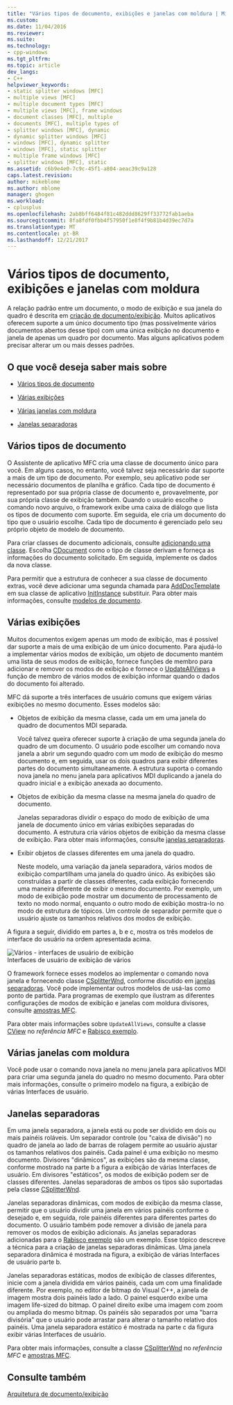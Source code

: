 ```yaml
---
title: "Vários tipos de documento, exibições e janelas com moldura | Microsoft Docs"
ms.custom: 
ms.date: 11/04/2016
ms.reviewer: 
ms.suite: 
ms.technology:
- cpp-windows
ms.tgt_pltfrm: 
ms.topic: article
dev_langs:
- C++
helpviewer_keywords:
- static splitter windows [MFC]
- multiple views [MFC]
- multiple document types [MFC]
- multiple views [MFC], frame windows
- document classes [MFC], multiple
- documents [MFC], multiple types of
- splitter windows [MFC], dynamic
- dynamic splitter windows [MFC]
- windows [MFC], dynamic splitter
- windows [MFC], static splitter
- multiple frame windows [MFC]
- splitter windows [MFC], static
ms.assetid: c6b9e4e0-7c9c-45f1-a804-aeac39c9a128
caps.latest.revision: 
author: mikeblome
ms.author: mblome
manager: ghogen
ms.workload:
- cplusplus
ms.openlocfilehash: 2ab8bff6484f81c482ddd8629ff33772fab1aeba
ms.sourcegitcommit: 8fa8fdf0fbb4f57950f1e8f4f9b81b4d39ec7d7a
ms.translationtype: MT
ms.contentlocale: pt-BR
ms.lasthandoff: 12/21/2017
---
```

# <a name="multiple-document-types-views-and-frame-windows"></a>Vários tipos de documento, exibições e janelas com moldura
A relação padrão entre um documento, o modo de exibição e sua janela do quadro é descrita em [criação de documento/exibição](../mfc/document-view-creation.md). Muitos aplicativos oferecem suporte a um único documento tipo (mas possivelmente vários documentos abertos desse tipo) com uma única exibição no documento e janela de apenas um quadro por documento. Mas alguns aplicativos podem precisar alterar um ou mais desses padrões.  
  
## <a name="what-do-you-want-to-know-more-about"></a>O que você deseja saber mais sobre  
  
-   [Vários tipos de documento](#_core_multiple_document_types)  
  
-   [Várias exibições](#_core_multiple_views)  
  
-   [Várias janelas com moldura](#_core_multiple_frame_windows)  
  
-   [Janelas separadoras](#_core_splitter_windows)  
  
##  <a name="_core_multiple_document_types"></a>Vários tipos de documento  
 O Assistente de aplicativo MFC cria uma classe de documento único para você. Em alguns casos, no entanto, você talvez seja necessário dar suporte a mais de um tipo de documento. Por exemplo, seu aplicativo pode ser necessário documentos de planilha e gráfico. Cada tipo de documento é representado por sua própria classe de documento e, provavelmente, por sua própria classe de exibição também. Quando o usuário escolhe o comando novo arquivo, o framework exibe uma caixa de diálogo que lista os tipos de documento com suporte. Em seguida, ele cria um documento do tipo que o usuário escolhe. Cada tipo de documento é gerenciado pelo seu próprio objeto de modelo de documento.  
  
 Para criar classes de documento adicionais, consulte [adicionando uma classe](../ide/adding-a-class-visual-cpp.md). Escolha [CDocument](../mfc/reference/cdocument-class.md) como o tipo de classe derivam e forneça as informações do documento solicitado. Em seguida, implemente os dados da nova classe.  
  
 Para permitir que a estrutura de conhecer a sua classe de documento extras, você deve adicionar uma segunda chamada para [AddDocTemplate](../mfc/reference/cwinapp-class.md#adddoctemplate) em sua classe de aplicativo [InitInstance](../mfc/reference/cwinapp-class.md#initinstance) substituir. Para obter mais informações, consulte [modelos de documento](../mfc/document-templates-and-the-document-view-creation-process.md).  
  
##  <a name="_core_multiple_views"></a>Várias exibições  
 Muitos documentos exigem apenas um modo de exibição, mas é possível dar suporte a mais de uma exibição de um único documento. Para ajudá-lo a implementar vários modos de exibição, um objeto de documento mantém uma lista de seus modos de exibição, fornece funções de membro para adicionar e remover os modos de exibição e fornece o [UpdateAllViews](../mfc/reference/cdocument-class.md#updateallviews) a função de membro de vários modos de exibição informar quando o dados do documento foi alterado.  
  
 MFC dá suporte a três interfaces de usuário comuns que exigem várias exibições no mesmo documento. Esses modelos são:  
  
-   Objetos de exibição da mesma classe, cada um em uma janela do quadro de documentos MDI separada.  
  
     Você talvez queira oferecer suporte à criação de uma segunda janela do quadro de um documento. O usuário pode escolher um comando nova janela a abrir um segundo quadro com um modo de exibição do mesmo documento e, em seguida, usar os dois quadros para exibir diferentes partes do documento simultaneamente. A estrutura suporta o comando nova janela no menu janela para aplicativos MDI duplicando a janela do quadro inicial e a exibição anexada ao documento.  
  
-   Objetos de exibição da mesma classe na mesma janela do quadro de documento.  
  
     Janelas separadoras dividir o espaço do modo de exibição de uma janela de documento único em várias exibições separadas do documento. A estrutura cria vários objetos de exibição da mesma classe de exibição. Para obter mais informações, consulte [janelas separadoras](#_core_splitter_windows).  
  
-   Exibir objetos de classes diferentes em uma janela do quadro.  
  
     Neste modelo, uma variação da janela separadora, vários modos de exibição compartilham uma janela do quadro único. As exibições são construídas a partir de classes diferentes, cada exibição fornecendo uma maneira diferente de exibir o mesmo documento. Por exemplo, um modo de exibição pode mostrar um documento de processamento de texto no modo normal, enquanto o outro modo de exibição mostra-lo no modo de estrutura de tópicos. Um controle de separador permite que o usuário ajuste os tamanhos relativos dos modos de exibição.  
  
 A figura a seguir, dividido em partes a, b e c, mostra os três modelos de interface do usuário na ordem apresentada acima.  
  
 ![Vários &#45; interfaces de usuário de exibição](../mfc/media/vc37a71.gif "vc37a71")  
Interfaces de usuário de exibição de vários  
  
 O framework fornece esses modelos ao implementar o comando nova janela e fornecendo classe [CSplitterWnd](../mfc/reference/csplitterwnd-class.md), conforme discutido em [janelas separadoras](#_core_splitter_windows). Você pode implementar outros modelos de usá-las como ponto de partida. Para programas de exemplo que ilustram as diferentes configurações de modos de exibição e janelas com moldura divisores, consulte [amostras MFC](../visual-cpp-samples.md).  
  
 Para obter mais informações sobre `UpdateAllViews`, consulte a classe [CView](../mfc/reference/cview-class.md) no *referência MFC* e [Rabisco exemplo](../visual-cpp-samples.md).  
  
##  <a name="_core_multiple_frame_windows"></a>Várias janelas com moldura  
 Você pode usar o comando nova janela no menu janela para aplicativos MDI para criar uma segunda janela do quadro no mesmo documento. Para obter mais informações, consulte o primeiro modelo na figura, a exibição de várias Interfaces de usuário.  
  
##  <a name="_core_splitter_windows"></a>Janelas separadoras  
 Em uma janela separadora, a janela está ou pode ser dividido em dois ou mais painéis roláveis. Um separador controle (ou "caixa de divisão") no quadro de janela ao lado de barras de rolagem permite ao usuário ajustar os tamanhos relativos dos painéis. Cada painel é uma exibição no mesmo documento. Divisores "dinâmicos", as exibições são da mesma classe, conforme mostrado na parte b a figura a exibição de várias Interfaces de usuário. Em divisores "estáticos", os modos de exibição podem ser de classes diferentes. Janelas separadoras de ambos os tipos são suportadas pela classe [CSplitterWnd](../mfc/reference/csplitterwnd-class.md).  
  
 Janelas separadoras dinâmicas, com modos de exibição da mesma classe, permitir que o usuário dividir uma janela em vários painéis conforme o desejado e, em seguida, role painéis diferentes para diferentes partes do documento. O usuário também pode remover a divisão de janela para remover os modos de exibição adicionais. As janelas separadoras adicionadas para o [Rabisco exemplo](../visual-cpp-samples.md) são um exemplo. Esse tópico descreve a técnica para a criação de janelas separadoras dinâmicas. Uma janela separadora dinâmica é mostrada na figura, a exibição de várias Interfaces de usuário parte b.  
  
 Janelas separadoras estáticas, modos de exibição de classes diferentes, inicie com a janela dividida em vários painéis, cada um com uma finalidade diferente. Por exemplo, no editor de bitmap do Visual C++, a janela de imagem mostra dois painéis lado a lado. O painel esquerdo exibe uma imagem life-sized do bitmap. O painel direito exibe uma imagem com zoom ou ampliada do mesmo bitmap. Os painéis são separados por uma "barra divisória" que o usuário pode arrastar para alterar o tamanho relativo dos painéis. Uma janela separadora estático é mostrada na parte c da figura exibir várias Interfaces de usuário.  
  
 Para obter mais informações, consulte a classe [CSplitterWnd](../mfc/reference/csplitterwnd-class.md) no *referência MFC* e [amostras MFC](../visual-cpp-samples.md).  
  
## <a name="see-also"></a>Consulte também  
 [Arquitetura de documento/exibição](../mfc/document-view-architecture.md)


